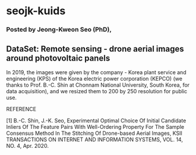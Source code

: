 # seojk-kuids

### Posted by Jeong-Kweon Seo (PhD),

## DataSet: Remote sensing - drone aerial images around photovoltaic panels

In 2019, the images were given by the company - Korea plant service and engineering (KPS) of the Korea electric power corporation (KEPCO) (we thanks to Prof. B.-C. Shin at Chonnam National University, South Korea, for data acquisition), and we resized them to 200 by 250 resolution for public use.


REFERENCE

[1] B.-C. Shin, J.-K. Seo, Experimental Optimal Choice Of Initial Candidate Inliers Of The Feature Pairs With Well-Ordering Property For The Sample Consensus Method In The Stitching Of Drone-based Aerial Images, KSII TRANSACTIONS ON INTERNET AND INFORMATION SYSTEMS, VOL. 14, NO. 4, Apr. 2020.
